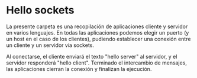 # Hello sockets

La presente carpeta es una recopilación de aplicaciones cliente y servidor en varios lenguajes. En todas las aplicaciones podemos elegir un puerto (y un host en el caso de los clientes), pudiendo establecer una conexión entre un cliente y un servidor vía sockets.

Al conectarse, el cliente enviará el texto "hello server" al servidor, y el servidor responderá "hello client". Terminado el intercambio de mensajes, las aplicaciones cierran la conexión y finalizan la ejecución. 

